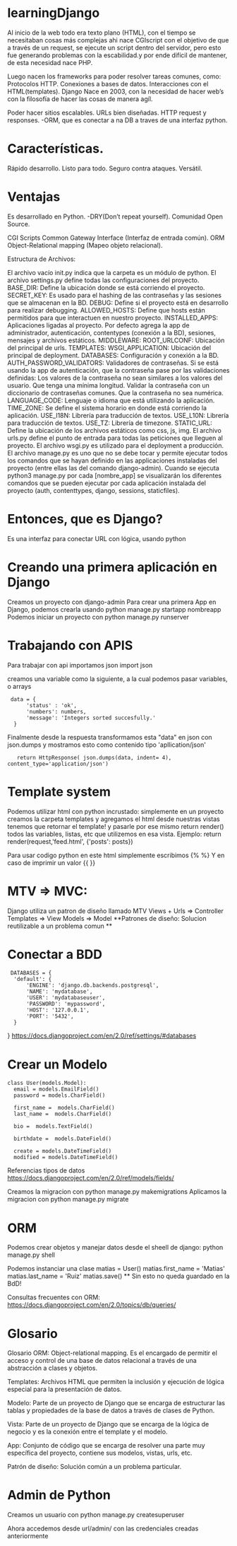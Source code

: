 # learningDjango

Al inicio de la web todo era texto plano (HTML), con el tiempo se necesitaban cosas más complejas ahi nace CGIscript con el objetivo de que a través de un request, se ejecute un script dentro del servidor, pero esto fue generando problemas con la escabilidad.y por ende difícil de mantener, de esta necesidad nace PHP.

Luego nacen los frameworks para poder resolver tareas comunes, como:
  Protocolos HTTP.
  Conexiones a bases de datos.
  Interacciones con el HTML(templates).
  Django
  Nace en 2003, con la necesidad de hacer web’s con la filosofía de hacer las cosas de manera agíl.

Poder hacer sitios escalables.
URLs bien diseñadas.
HTTP request y responses.
-ORM, que es conectar a na DB a traves de una interfaz python.

# Características.
  Rápido desarrollo.
  Listo para todo.
  Seguro contra ataques.
  Versátil.
  
  
 # Ventajas
  Es desarrollado en Python.
  -DRY(Don’t repeat yourself).
  Comunidad Open Source.
  
  CGI Scripts Common Gateway Interface (Interfaz de entrada común).
ORM Object-Relational mapping (Mapeo objeto relacional).


Estructura de Archivos:

El archivo vacío init.py indica que la carpeta es un módulo de python.
El archivo settings.py define todas las configuraciones del proyecto.
BASE_DIR: Define la ubicación donde se está corriendo el proyecto.
SECRET_KEY: Es usado para el hashing de las contraseñas y las sesiones que se almacenan en la BD.
DEBUG: Define si el proyecto está en desarrollo para realizar debugging.
ALLOWED_HOSTS: Define que hosts están permitidos para que interactuen en nuestro proyecto.
INSTALLED_APPS: Aplicaciones ligadas al proyecto. Por defecto agrega la app de administrador, autenticación, contentypes (conexión a la BD), sesiones, mensajes y archivos estáticos.
MIDDLEWARE:
ROOT_URLCONF: Ubicación del principal de urls.
TEMPLATES:
WSGI_APPLICATION: Ubicación del principal de deployment.
DATABASES: Configuración y conexión a la BD.
AUTH_PASSWORD_VALIDATORS: Validadores de contraseñas. Si se está usando la app de autenticación, que la contraseña pase por las validaciones definidas:
Los valores de la contraseña no sean similares a los valores del usuario.
Que tenga una mínima longitud.
Validar la contraseña con un diccionario de contraseñas comunes.
Que la contraseña no sea numérica.
LANGUAGE_CODE: Lenguaje o idioma que está utilizando la aplicación.
TIME_ZONE: Se define el sistema horario en donde está corriendo la aplicación.
USE_I18N: Librería para traducción de textos.
USE_L10N: Librería para traducción de textos.
USE_TZ: Librería de timezone.
STATIC_URL: Define la ubicación de los archivos estáticos como css, js, img.
El archivo urls.py define el punto de entrada para todas las peticiones que lleguen al proyecto.
El archivo wsgi.py es utilizado para el deployment a producción.
El archivo manage.py es uno que no se debe tocar y permite ejecutar todos los comandos que se hayan definido en las applicaciones instaladas del proyecto (entre ellas las del comando django-admin).
Cuando se ejecuta python3 manage.py por cada [nombre_app] se visualizarán los diferentes comandos que se pueden ejecutar por cada aplicación instalada del proyecto (auth, contenttypes, django, sessions, staticfiles).

# Entonces, que es Django?
Es una interfaz para conectar URL con lógica, usando python

# Creando una primera aplicación en Django
Creamos un proyecto con django-admin 
Para crear una primera App en Django, podemos crearla usando python manage.py startapp nombreapp
Podemos iniciar un proyecto con python manage.py runserver


# Trabajando con APIS
  Para trabajar con api importamos json
    import json
  
  creamos una variable como la siguiente, a la cual podemos pasar variables, o arrays

     data = {
          'status' : 'ok',
          'numbers': numbers,
          'message': 'Integers sorted succesfully.'
      }
    
   Finalmente desde la respuesta transformamos esta "data" en json con json.dumps y mostramos esto como contenido tipo 'apllication/json'
   
       return HttpResponse( json.dumps(data, indent= 4), content_type='application/json')
       
       
   # Template system
   Podemos utilizar html con python incrustado:
   simplemente en un proyecto creamos la carpeta templates y agregamos el html
   desde nuestras vistas tenemos que retornar el template! y pasarle por ese mismo return render() todos las variables, listas, etc que utilizemos en esa vista.
   Ejemplo:
      return render(request,'feed.html', {'posts': posts})
      
   Para usar codigo python en este html simplemente escribimos {% %}
   Y en caso de imprimir un valor {{ }}
   
   # MTV => MVC:
   Django utiliza un patron de diseño llamado MTV
    Views + Urls => Controller
    Templates => View
    Models => Model
          **Patrones de diseño: Solucion reutilizable a un problema comun **
   
   
   # Conectar a BDD
     DATABASES = {
      'default': {
          'ENGINE': 'django.db.backends.postgresql',
          'NAME': 'mydatabase',
          'USER': 'mydatabaseuser',
          'PASSWORD': 'mypassword',
          'HOST': '127.0.0.1',
          'PORT': '5432',
      }
  }
  https://docs.djangoproject.com/en/2.0/ref/settings/#databases
  
  # Crear un Modelo
    class User(models.Model):
      email = models.EmailField()
      password = models.CharField()

      first_name =  models.CharField()
      last_name =  models.CharField()

      bio =  models.TextField()

      birthdate =  models.DateField()

      create = models.DateTimeField()
      modified = models.DateTimeField()
      
  
  Referencias tipos de datos https://docs.djangoproject.com/en/2.0/ref/models/fields/
  
  Creamos la migracion con python manage.py makemigrations
  Aplicamos la migracion con python manage.py migrate
  
  # ORM
  Podemos crear objetos y manejar datos desde el sheell de django:
  python manage.py shell
  
  
  Podemos instanciar una clase
    matias = User()
    matias.first_name = 'Matias'
    matias.last_name = 'Ruiz'
    matias.save() ** Sin esto no queda guardado en la BdD!
  
  Consultas frecuentes con ORM:
  https://docs.djangoproject.com/en/2.0/topics/db/queries/
  
  
  
  
  
  
 # Glosario
 Glosario
ORM: Object-relational mapping. Es el encargado de permitir
el acceso y control de una base de datos relacional a través de
una abstracción a clases y objetos.

Templates: Archivos HTML que permiten la inclusión y ejecución
de lógica especial para la presentación de datos.

Modelo: Parte de un proyecto de Django que se encarga de estructurar
las tablas y propiedades de la base de datos a través de clases de Python.

Vista: Parte de un proyecto de Django que se encarga de la
lógica de negocio y es la conexión entre el template y el modelo.

App: Conjunto de código que se encarga de resolver una parte
muy específica del proyecto, contiene sus modelos, vistas, urls, etc.

Patrón de diseño: Solución común a un problema particular.


# Admin de Python
Creamos un usuario con python manage.py createsuperuser

Ahora accedemos desde url/admin/ con las credenciales creadas anteriormente
  
